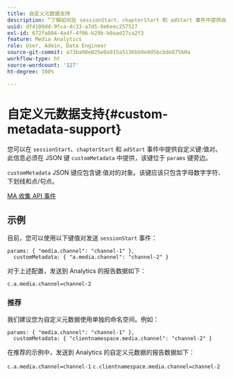 ```yaml
---
title: 自定义元数据支持
description: “了解如何在 sessionStart、chapterStart 和 adStart 事件中提供自定义键值对。”
uuid: df4109dd-9fca-4c33-a7d5-8e6eec257527
exl-id: 672fa804-4a4f-4f06-b29b-b0aad27ca2f3
feature: Media Analytics
role: User, Admin, Data Engineer
source-git-commit: a73ba98e025e0a915a5136bb9e0d5bcbde875b0a
workflow-type: ht
source-wordcount: '127'
ht-degree: 100%

---
```


# 自定义元数据支持{#custom-metadata-support}

您可以在 `sessionStart`、`chapterStart` 和 `adStart` 事件中提供自定义键:值对。此信息必须在 JSON 键 `customMetadata` 中提供，该键位于 `params` 键旁边。

`customMetadata` JSON 键应包含键:值对的对象。该键应该只包含字母数字字符、下划线和点/句点。

[MA 收集 API 事件](../mc-api-ref/mc-api-events-req.md)

## 示例

目前，您可以使用以下键值对发送 `sessionStart` 事件：

```
params: { "media.channel": "channel-1" },
  customMetadata: { "a.media.channel": "channel-2" }
```

对于上述配置，发送到 Analytics 的报告数据如下：

`c.a.media.channel=channel-2`

### 推荐

我们建议您为自定义元数据使用单独的命名空间。例如：

```
params: { "media.channel": "channel-1" },
  customMetadata: { "clientnamespace.media.channel": "channel-2" }
```

在推荐的示例中，发送到 Analytics 的自定义元数据的报告数据如下：

`c.a.media.channel=channel-1`
`c.clientnamespace.media.channel=channel-2`
